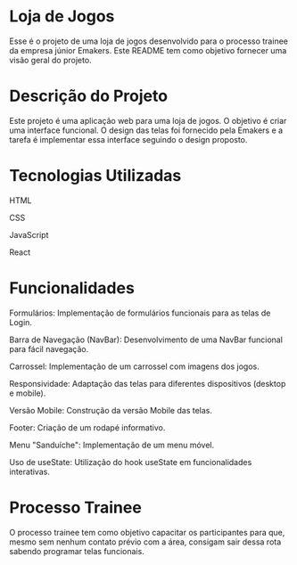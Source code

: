 # Loja de Jogos
Esse é o projeto de uma loja de jogos desenvolvido para o processo trainee da empresa júnior Emakers. Este README tem como objetivo fornecer uma visão geral do projeto.

# Descrição do Projeto
Este projeto é uma aplicação web para uma loja de jogos. O objetivo é criar uma interface funcional. O design das telas foi fornecido pela Emakers e a tarefa é implementar essa interface seguindo o design proposto.

# Tecnologias Utilizadas
HTML

CSS

JavaScript

React

# Funcionalidades
Formulários: Implementação de formulários funcionais para as telas de Login.

Barra de Navegação (NavBar): Desenvolvimento de uma NavBar funcional para fácil navegação.

Carrossel: Implementação de um carrossel com imagens dos jogos.

Responsividade: Adaptação das telas para diferentes dispositivos (desktop e mobile).

Versão Mobile: Construção da versão Mobile das telas.

Footer: Criação de um rodapé informativo.

Menu "Sanduíche": Implementação de um menu móvel.

Uso de useState: Utilização do hook useState em funcionalidades interativas.

# Processo Trainee
O processo trainee tem como objetivo capacitar os participantes para que, mesmo sem nenhum contato prévio com a área, consigam sair dessa rota sabendo programar telas funcionais.

